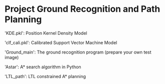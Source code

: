 # Project Ground Recognition and Path Planning

'KDE.pkl': Position Kernel Density Model

'clf_cali.pkl': Calibrated Support Vector Machine Model

'Ground_main': The ground recognition program (prepare your own test image)

'Astar': A* search algorithm in Python

'LTL_path': LTL constrained A* planning


